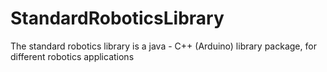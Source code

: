 # StandardRoboticsLibrary
The standard robotics library is a java - C++ (Arduino) library package, for different robotics applications
